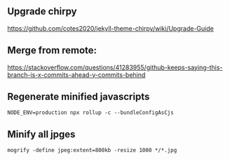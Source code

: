 ## Upgrade chirpy

https://github.com/cotes2020/jekyll-theme-chirpy/wiki/Upgrade-Guide

## Merge from remote:

https://stackoverflow.com/questions/41283955/github-keeps-saying-this-branch-is-x-commits-ahead-y-commits-behind

## Regenerate minified javascripts

```
NODE_ENV=production npx rollup -c --bundleConfigAsCjs
```

## Minify all jpges

```
mogrify -define jpeg:extent=800kb -resize 1000 */*.jpg
```
